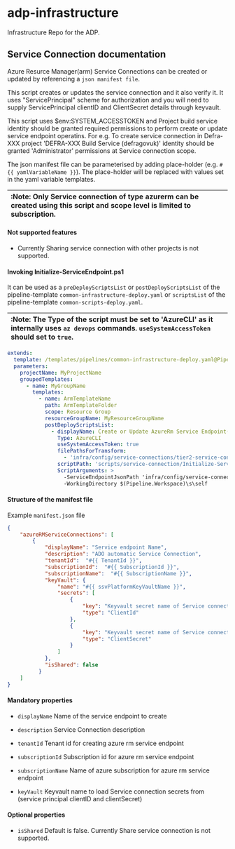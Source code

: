 # adp-infrastructure
Infrastructure Repo for the ADP.


## Service Connection documentation

Azure Resurce Manager(arm) Service Connections can be created or updated by referencing a `json manifest file`.

This script creates or updates the service connection and it also verify it. It uses "ServicePrincipal" scheme for authorization and you will need to supply ServicePrincipal clientID and ClientSecret details through keyvault.

This script uses $env:SYSTEM_ACCESSTOKEN and Project build service identity should be granted required permissions to perform create or update service endpoint operatins. For e.g. To create service connection in Defra-XXX project 'DEFRA-XXX Build Service (defragovuk)' identity should be granted 'Administrator' permissions at Service connection scope.

The json manifest file can be parameterised by adding place-holder (e.g. `#{{ yamlVariableName }}`). The place-holder will be replaced with values set in the yaml variable templates.


| :Note: Only Service connection of type azurerm can be created using this script and scope level is limited to subscription.   |
|:----------|


#### **Not supported features**

  * Currently Sharing service connection with other projects is not supported. 


#### **Invoking Initialize-ServiceEndpoint.ps1**

It can be used as a `preDeployScriptsList` or `postDeployScriptsList` of the pipeline-template `common-infrastructure-deploy.yaml` or `scriptsList` of the pipeline-template `common-scripts-deploy.yaml`. 

| :Note: The Type of the script must be set to 'AzureCLI' as it internally uses `az devops` commands. `useSystemAccessToken` should set to `true`.|
|:----------|

```yaml
extends:
  template: /templates/pipelines/common-infrastructure-deploy.yaml@PipelineCommon
  parameters:
    projectName: MyProjectName  
    groupedTemplates:
      - name: MyGroupName
        templates:
          - name: ArmTemplateName
            path: ArmTemplateFolder
            scope: Resource Group
            resourceGroupName: MyResourceGroupName
            postDeployScriptsList:
              - displayName: Create or Update AzureRm Service Endpoint(Service Connection)
                Type: AzureCLI
                useSystemAccessToken: true
                filePathsForTransform:
                  - 'infra/config/service-connections/tier2-service-connection.json'
                scriptPath: 'scripts/service-connection/Initialize-ServiceEndpoint.ps1'
                ScriptArguments: >
                  -ServiceEndpointJsonPath 'infra/config/service-connections/tier2-service-connection.json'
                  -WorkingDirectory $(Pipeline.Workspace)\s\self      
```

#### **Structure of the manifest file**
Example `manifest.json` file
```json
{
    "azureRMServiceConnections": [
        {
            "displayName": "Service endpoint Name",
            "description": "ADO automatic Service Connection",
            "tenantId":  "#{{ TenantId }}",
            "subscriptionId":  "#{{ SubscriptionId }}",
            "subscriptionName":  "#{{ SubscriptionName }}",
            "keyVault": {
                "name": "#{{ ssvPlatformKeyVaultName }}",
                "secrets": [
                    {
                        "key": "Keyvault secret name of Service connection's service principal clientID",
                        "type": "ClientId"
                    },
                    {
                        "key": "Keyvault secret name of Service connection's service principal clientSecret",
                        "type": "ClientSecret"
                    }
                ]
            },
            "isShared": false
          }        
    ]
}


```

#### Mandatory properties
* `displayName` Name of the service endpoint to create

* `description` Service Connection description

* `tenantId` Tenant id for creating azure rm service endpoint

* `subscriptionId` Subscription id for azure rm service endpoint

* `subscriptionName` Name of azure subscription for azure rm service endpoint

* `keyVault` Keyvault name to load Service connection secrets from (service principal clientID and clientSecret)


#### Optional properties
* `isShared` Default is false. Currently Share service connection is not supported. 